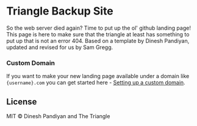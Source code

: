 # Triangle Backup Site
So the web server died again? Time to put up the ol' github landing page!
This page is here to make sure that the triangle at least has something to put up that is not an error 404.
Based on a template by Dinesh Pandiyan, updated and revised for us by Sam Gregg.


### Custom Domain

If you want to make your new landing page available under a domain like `{username}.com` you can get started here - [Setting up a custom domain](https://help.github.com/articles/quick-start-setting-up-a-custom-domain/).

## License

MIT © Dinesh Pandiyan and The Triangle

